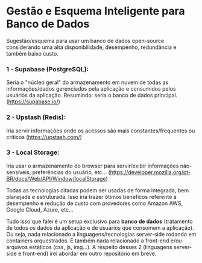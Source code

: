 # Gestão e Esquema Inteligente para Banco de Dados
Sugestão/esquema para usar um banco de dados open-source considerando uma alta disponibilidade, desempenho, redundância e também baixo custo.

### 1 - Supabase (PostgreSQL):
Seria o "núcleo geral" do armazenamento em nuvem de todas as informações/dados gerenciados pela aplicação e consumidos pelos usuários da aplicação. Resumindo: seria o banco de dados principal.
(https://supabase.io/)

### 2 - Upstash (Redis):
Iria servir informações onde os acessos são mais constantes/frequentes ou críticos
(https://upstash.com/)

### 3 - Local Storage:
Iria usar o armazenamento do browser para servir/exibir informações não-sensíveis, preferências do usuário, etc...
(https://developer.mozilla.org/pt-BR/docs/Web/API/Window/localStorage)

Todas as tecnologias citadas podem ser usadas de forma integrada, bem planejada e estruturada. Isso iria trazer ótimos benefícos referente a desempenho e redução de custo com provedores como Amazon AWS, Google Cloud, Azure, etc...

Tudo isso que falei é um setup exclusivo para **banco de dados** (tratamento de todos os dados da aplicação e de usuários que consomem a aplicação). Ou seja, nada relacionado a linguagens/tecnologias server-side rodando em containers orquestrados. E também nada relacionado a front-end e/ou arquivos estáticos (css, js, img...). A respeito desses 2 (linguagens server-side e front-end) irei abordar em outro repositório em breve.
